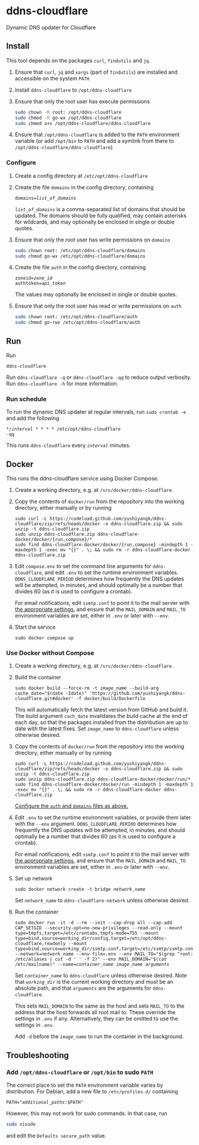 # ddns-cloudflare

Dynamic DNS updater for Cloudflare

## Install

This tool depends on the packages `curl`, `findutils` and `jq`.

1. Ensure that `curl`, `jq` and `xargs` (part of `findutils`) are installed and accessible on the system `PATH`

2. Install `ddns-cloudflare` to `/opt/ddns-cloudflare`

3. Ensure that only the root user has execute permissions

	```bash
	sudo chown -R root: /opt/ddns-cloudflare
	sudo chmod -R go-wx /opt/ddns-cloudflare
	sudo chmod u+x /opt/ddns-cloudflare/ddns-cloudflare
	```

4. Ensure that `/opt/ddns-cloudflare` is added to the `PATH` environment variable (or add `/opt/bin` to `PATH` and add a symlink from there to `/opt/ddns-cloudflare/ddns-cloudflare`)

### Configure

1. Create a config directory at `/etc/opt/ddns-cloudflare`

2. Create the file `domains` in the config directory, containing
	<code><pre>domains=<var>list_of_domains</var></pre></code>

	<code><var>list_of_domains</var></code> is a comma-separated list of domains that should be updated. The domains should be fully qualified, may contain asterisks for wildcards, and may optionally be enclosed in single or double quotes.

3. Ensure that only the root user has write permissions on `domains`

	```bash
	sudo chown root: /etc/opt/ddns-cloudflare/domains
	sudo chmod go-wx /etc/opt/ddns-cloudflare/domains
	```

4. Create the file `auth` in the config directory, containing
	<code><pre>zoneid=<var>zone_id</var>
	authtoken=<var>api_token</var></pre></code>

	The values may optionally be enclosed in single or double quotes.

5. Ensure that only the root user has read or write permissions on `auth`

	```bash
	sudo chown root: /etc/opt/ddns-cloudflare/auth
	sudo chmod go-rwx /etc/opt/ddns-cloudflare/auth
	```

## Run

Run

```
ddns-cloudflare
```

Run `ddns-cloudflare -q` or `ddns-cloudflare -qq` to reduce output verbosity. Run `ddns-cloudflare -h` for more information.

### Run schedule

To run the dynamic DNS updater at regular intervals, run `sudo crontab -e` and add the following
<code><pre>*/<var>interval</var> * * * * /etc/opt/ddns-cloudflare -qq</pre></code>

This runs `ddns-cloudflare` every <code><var>interval</var></code> minutes.

## Docker

This runs the ddns-cloudflare service using Docker Compose.

1. Create a working directory, e.g. at `/srv/docker/ddns-cloudflare`.

2. Copy the contents of `docker/run` from the repository into the working directory, either manually or by running

	```
	sudo curl -L https://codeload.github.com/yushiyangk/ddns-cloudflare/zip/refs/heads/docker -o ddns-cloudflare.zip && sudo unzip -t ddns-cloudflare.zip
	sudo unzip ddns-cloudflare.zip ddns-cloudflare-docker/docker/{run,compose}/*
	sudo find ddns-cloudflare-docker/docker/{run,compose} -mindepth 1 -maxdepth 1 -exec mv "{}" . \; && sudo rm -r ddns-cloudflare-docker ddns-cloudflare.zip
	```

3. Edit `compose.env` to set the command line arguments for `ddns-cloudflare`, and edit `.env` to set the runtime environment variables. `DDNS_CLOUDFLARE_PERIOD` determines how frequently the DNS updates will be attempted, in minutes, and should optimally be a number that divides 60 (as it is used to configure a crontab).

	For email notifications, edit `ssmtp.conf` to point it to the mail server with [the appropriate settings](https://wiki.archlinux.org/title/SSMTP), and ensure that the `MAIL_DOMAIN` and `MAIL_TO` environment variables are set, either in `.env` or later with `--env`.

4. Start the service

	```
	sudo docker compose up
	```

### Use Docker without Compose

1. Create a working directory, e.g. at `/srv/docker/ddns-cloudflare`.

2. Build the container

	<pre><code>sudo docker build --force-rm -t <var>image_name</var> --build-arg cache_date="$(date -Idate)" 'https://github.com/yushiyangk/ddns-cloudflare.git#docker' -f docker/build/Dockerfile</code></pre>

	This will automatically fetch the latest version from GitHub and build it. The build argument `cach_date` invalidates the build cache at the end of each day, so that the packages installed from the distribution are up to date with the latest fixes. Set <code><var>image_name</var></code> to `ddns-cloudflare` unless otherwise desired.

3. Copy the contents of `docker/run` from the repository into the working directory, either manually or by running

	```
	sudo curl -L https://codeload.github.com/yushiyangk/ddns-cloudflare/zip/refs/heads/docker -o ddns-cloudflare.zip && sudo unzip -t ddns-cloudflare.zip
	sudo unzip ddns-cloudflare.zip ddns-cloudflare-docker/docker/run/*
	sudo find ddns-cloudflare-docker/docker/run -mindepth 1 -maxdepth 1 -exec mv "{}" . \; && sudo rm -r ddns-cloudflare-docker ddns-cloudflare.zip
	```

	[Configure the `auth` and `domains` files as above.](#configure)

4. Edit `.env` to set the runtime environment variables, or provide them later with the `--env` argument. `DDNS_CLOUDFLARE_PERIOD` determines how frequently the DNS updates will be attempted, in minutes, and should optimally be a number that divides 60 (as it is used to configure a crontab).

	For email notifications, edit `ssmtp.conf` to point it to the mail server with [the appropriate settings](https://wiki.archlinux.org/title/SSMTP), and ensure that the `MAIL_DOMAIN` and `MAIL_TO` environment variables are set, either in `.env` or later with `--env`.

5. Set up network

	<pre><code>sudo docker network create -t bridge <var>network_name</var></code></pre>

	Set <code><var>network_name</var></code> to `ddns-cloudflare-network` unless otherwise desired.

6. Run the container

	<pre><code>sudo docker run -it -d --rm --init --cap-drop all --cap-add CAP_SETGID --security-opt=no-new-privileges --read-only --mount type=tmpfs,target=/etc/crontabs,tmpfs-mode=755 --mount type=bind,source=<var>working_dir</var>/config,target=/etc/opt/ddns-cloudflare,readonly --mount type=bind,source=<var>working_dir</var>/ssmtp.conf,target=/etc/ssmtp/ssmtp.conf,readonly --network=<var>network_name</var> --env-file=.env --env MAIL_TO="$(grep ^root: /etc/aliases | cut -d ' ' -f 2)" --env MAIL_DOMAIN="$(cat /etc/mailname)" --name=<var>container_name</var> <var>image_name</var> <var>arguments</var></code></pre>

	Set <code><var>container_name</var></code> to `ddns-cloudflare` unless otherwise desired. Note that <code><var>working_dir</var></code> is the current working directory and must be an absolute path, and that <code><var>arguments</var></code> are the arguments for `ddns-cloudflare`.

	This sets `MAIL_DOMAIN` to the same as the host and sets `MAIL_TO` to the address that the host forwards all root mail to. These override the settings in `.env` if any. Alternatively, they can be omitted to use the settings in `.env`.

	Add `-d` before the <code><var>image_name</var></code> to run the container in the background.

## Troubleshooting

### Add `/opt/ddns-cloudflare` or `/opt/bin` to sudo `PATH`

The correct place to set the `PATH` environment variable varies by distribution. For Debian, add a new file to `/etc/profiles.d/` containing

<pre><code>PATH="<var>additional_paths</var>:$PATH"</code></pre>

However, this may not work for sudo commands. In that case, run

```bash
sudo visudo
```

and edit the `Defaults secure_path` value.
